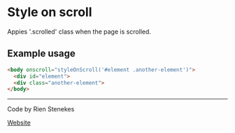 # Style on scroll
Appies '.scrolled' class when the page is scrolled.

## Example usage
```html
<body onscroll="styleOnScroll('#element .another-element')">
  <div id="element">
  <div class="another-element">
</body>
```

---

Code by Rien Stenekes

[Website](https://www.rienstenekes.nl "rienstenekes.nl")
